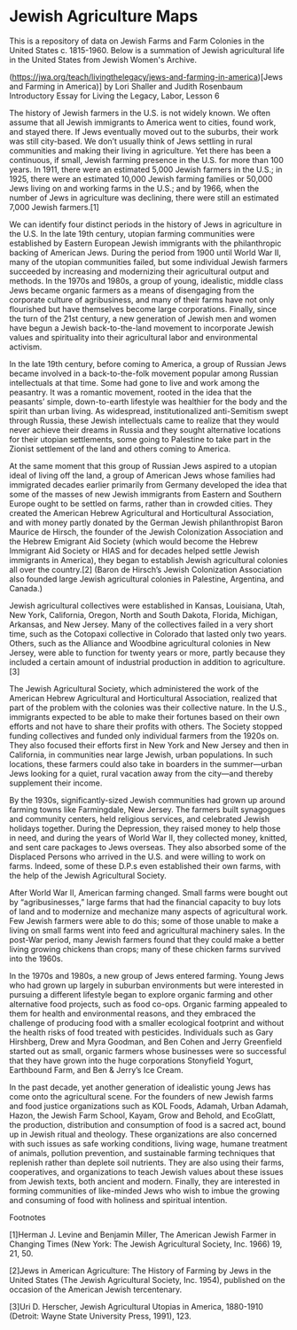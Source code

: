 # Jewish Agriculture Maps

This is a repository of data on Jewish Farms and Farm Colonies in the United States c. 1815-1960. 
Below is a summation of Jewish agricultural life in the United States from Jewish Women's Archive.

  (https://jwa.org/teach/livingthelegacy/jews-and-farming-in-america)[Jews and Farming in America)]
  by Lori Shaller and Judith Rosenbaum
  Introductory Essay for Living the Legacy, Labor, Lesson 6

  The history of Jewish farmers in the U.S. is not widely known. We often assume that all Jewish immigrants to America went to cities, found work, and stayed there. If Jews eventually moved out to the suburbs, their work was still city-based. We don’t usually think of Jews settling in rural communities and making their living in agriculture. Yet there has been a continuous, if small, Jewish farming presence in the U.S. for more than 100 years. In 1911, there were an estimated 5,000 Jewish farmers in the U.S.; in 1925, there were an estimated 10,000 Jewish farming families or 50,000 Jews living on and working farms in the U.S.; and by 1966, when the number of Jews in agriculture was declining, there were still an estimated 7,000 Jewish farmers.[1]

  We can identify four distinct periods in the history of Jews in agriculture in the U.S. In the late 19th century, utopian farming communities were established by Eastern European Jewish immigrants with the philanthropic backing of American Jews. During the period from 1900 until World War II, many of the utopian communities failed, but some individual Jewish farmers succeeded by increasing and modernizing their agricultural output and methods. In the 1970s and 1980s, a group of young, idealistic, middle class Jews became organic farmers as a means of disengaging from the corporate culture of agribusiness, and many of their farms have not only flourished but have themselves become large corporations. Finally, since the turn of the 21st century, a new generation of Jewish men and women have begun a Jewish back-to-the-land movement to incorporate Jewish values and spirituality into their agricultural labor and environmental activism.

  In the late 19th century, before coming to America, a group of Russian Jews became involved in a back-to-the-folk movement popular among Russian intellectuals at that time. Some had gone to live and work among the peasantry. It was a romantic movement, rooted in the idea that the peasants’ simple, down-to-earth lifestyle was healthier for the body and the spirit than urban living. As widespread, institutionalized anti-Semitism swept through Russia, these Jewish intellectuals came to realize that they would never achieve their dreams in Russia and they sought alternative locations for their utopian settlements, some going to Palestine to take part in the Zionist settlement of the land and others coming to America.

  At the same moment that this group of Russian Jews aspired to a utopian ideal of living off the land, a group of American Jews whose families had immigrated decades earlier primarily from Germany developed the idea that some of the masses of new Jewish immigrants from Eastern and Southern Europe ought to be settled on farms, rather than in crowded cities. They created the American Hebrew Agricultural and Horticultural Association, and with money partly donated by the German Jewish philanthropist Baron Maurice de Hirsch, the founder of the Jewish Colonization Association and the Hebrew Emigrant Aid Society (which would become the Hebrew Immigrant Aid Society or HIAS and for decades helped settle Jewish immigrants in America), they began to establish Jewish agricultural colonies all over the country.[2] (Baron de Hirsch’s Jewish Colonization Association also founded large Jewish agricultural colonies in Palestine, Argentina, and Canada.)

  Jewish agricultural collectives were established in Kansas, Louisiana, Utah, New York, California, Oregon, North and South Dakota, Florida, Michigan, Arkansas, and New Jersey. Many of the collectives failed in a very short time, such as the Cotopaxi collective in Colorado that lasted only two years. Others, such as the Alliance and Woodbine agricultural colonies in New Jersey, were able to function for twenty years or more, partly because they included a certain amount of industrial production in addition to agriculture.[3]

  The Jewish Agricultural Society, which administered the work of the American Hebrew Agricultural and Horticultural Association, realized that part of the problem with the colonies was their collective nature. In the U.S., immigrants expected to be able to make their fortunes based on their own efforts and not have to share their profits with others. The Society stopped funding collectives and funded only individual farmers from the 1920s on. They also focused their efforts first in New York and New Jersey and then in California, in communities near large Jewish, urban populations. In such locations, these farmers could also take in boarders in the summer—urban Jews looking for a quiet, rural vacation away from the city—and thereby supplement their income.

  By the 1930s, significantly-sized Jewish communities had grown up around farming towns like Farmingdale, New Jersey. The farmers built synagogues and community centers, held religious services, and celebrated Jewish holidays together. During the Depression, they raised money to help those in need, and during the years of World War II, they collected money, knitted, and sent care packages to Jews overseas. They also absorbed some of the Displaced Persons who arrived in the U.S. and were willing to work on farms. Indeed, some of these D.P.s even established their own farms, with the help of the Jewish Agricultural Society.

  After World War II, American farming changed. Small farms were bought out by “agribusinesses,” large farms that had the financial capacity to buy lots of land and to modernize and mechanize many aspects of agricultural work. Few Jewish farmers were able to do this; some of those unable to make a living on small farms went into feed and agricultural machinery sales. In the post-War period, many Jewish farmers found that they could make a better living growing chickens than crops; many of these chicken farms survived into the 1960s.

  In the 1970s and 1980s, a new group of Jews entered farming. Young Jews who had grown up largely in suburban environments but were interested in pursuing a different lifestyle began to explore organic farming and other alternative food projects, such as food co-ops. Organic farming appealed to them for health and environmental reasons, and they embraced the challenge of producing food with a smaller ecological footprint and without the health risks of food treated with pesticides. Individuals such as Gary Hirshberg, Drew and Myra Goodman, and Ben Cohen and Jerry Greenfield started out as small, organic farmers whose businesses were so successful that they have grown into the huge corporations Stonyfield Yogurt, Earthbound Farm, and Ben & Jerry’s Ice Cream.

  In the past decade, yet another generation of idealistic young Jews has come onto the agricultural scene. For the founders of new Jewish farms and food justice organizations such as KOL Foods, Adamah, Urban Adamah, Hazon, the Jewish Farm School, Kayam, Grow and Behold, and EcoGlatt, the production, distribution and consumption of food is a sacred act, bound up in Jewish ritual and theology. These organizations are also concerned with such issues as safe working conditions, living wage, humane treatment of animals, pollution prevention, and sustainable farming techniques that replenish rather than deplete soil nutrients. They are also using their farms, cooperatives, and organizations to teach Jewish values about these issues from Jewish texts, both ancient and modern. Finally, they are interested in forming communities of like-minded Jews who wish to imbue the growing and consuming of food with holiness and spiritual intention.

  Footnotes

  [1]Herman J. Levine and Benjamin Miller, The American Jewish Farmer in Changing Times (New York: The Jewish Agricultural Society, Inc. 1966) 19, 21, 50.

  [2]Jews in American Agriculture: The History of Farming by Jews in the United States (The Jewish Agricultural Society, Inc. 1954), published on the occasion of the American Jewish tercentenary.

  [3]Uri D. Herscher, Jewish Agricultural Utopias in America, 1880-1910 (Detroit: Wayne State University Press, 1991), 123.

